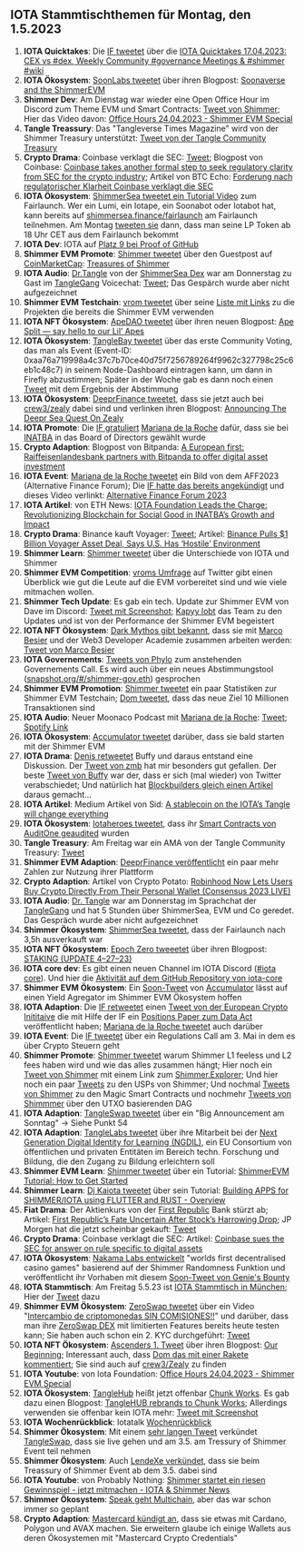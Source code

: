 ## IOTA Stammtischthemen für Montag, den 1.5.2023

1. **IOTA Quicktakes**: Die [IF tweetet](https://twitter.com/iota/status/1650424471000367104?s=20) über die [IOTA Quicktakes 17.04.2023: CEX vs #dex, Weekly Community #governance Meetings & #shimmer #wiki
](https://www.youtube.com/watch?v=wgfZMybWiqc&list=PLMbc46iGTB_QyqqU-QwbFsrVd9-HN55i_)
2. **IOTA Ökosystem**: [SoonLabs tweetet](https://twitter.com/soon_labs/status/1650733951907164160?s=20) über ihren Blogpost: [Soonaverse and the ShimmerEVM](https://soonlabs.medium.com/soonaverse-and-the-shimmerevm-a3abf50a5007)
3. **Shimmer Dev**: Am Dienstag war wieder eine Open Office Hour im Discord zum Theme EVM und Smart Contracts: [Tweet von Shimmer](https://twitter.com/shimmernet/status/1650530046652588032?s=20); Hier das Video davon: [Office Hours 24.04.2023 - Shimmer EVM Special](https://www.youtube.com/watch?v=PZPXKkHFgMQ&t=512s)
4. **Tangle Treassury**: Das "Tangleverse Times Magazine" wird von der Shimmer Treasury unterstützt: [Tweet von der Tangle Community Treasury](https://twitter.com/TangleTreasury/status/1650553267250769942?s=20)
5. **Crypto Drama**: Coinbase verklagt die SEC: [Tweet](https://twitter.com/iampaulgrewal/status/1650655451720318976?s=20); Blogpost von Coinbase: [Coinbase takes another formal step to seek regulatory clarity from SEC for the crypto industry](https://www.coinbase.com/blog/coinbase-takes-another-formal-step-to-seek-regulatory-clarity-from-sec-for); Artikel von BTC Echo: [Forderung nach regulatorischer Klarheit Coinbase verklagt die SEC](https://www.btc-echo.de/schlagzeilen/coinbase-verklagt-die-sec-163254/)
6. **IOTA Ökosystem**: [ShimmerSea tweetet ein Tutorial Video](https://twitter.com/ShimmerSeaDEX/status/1650741427155132417?s=20) zum Fairlaunch. Wer ein Lumi, ein Iotape, ein Soonabot oder Iotabot hat, kann bereits auf [shimmersea.finance/fairlaunch](https://shimmersea.finance/fairlaunch) am Fairlaunch teilnehmen. Am Montag [tweeten sie](https://twitter.com/ShimmerSeaDEX/status/1652921980616601600?s=20) dann, dass man seine LP Token ab 18 Uhr CET aus dem Fairlaunch bekommt
7. **IOTA Dev**: IOTA auf [Platz 9 bei Proof of GitHub](https://twitter.com/ProofofGitHub/status/1650107282368126977?s=20)
8. **Shimmer EVM Promote**: [Shimmer tweetet](https://twitter.com/shimmernet/status/1650801838214479874?s=20) über den Guestpost auf [CoinMarketCap](https://twitter.com/CoinMarketCap): [Treasures of Shimmer](https://coinmarketcap.com/community/articles/643fe6b41e2012137aa27064/) 
9. **IOTA Audio**: [Dr.Tangle](https://twitter.com/dr_tangle) von der [ShimmerSea Dex](https://shimmersea.finance/) war am Donnerstag zu Gast im [TangleGang](https://twitter.com/GangTangleTalk) Voicechat: [Tweet](https://twitter.com/GangTangleTalk/status/1651138375083085825?s=20); Das Gespärch wurde aber nicht aufgezeichnet
10. **Shimmer EVM Testchain**: [vrom tweetet](https://twitter.com/Vrom14286662/status/1651100346092060672?s=20) über seine [Liste mit Links](https://github.com/iota-community/community-events/tree/main/page/vrom%20folder/Shimmer%20EVM%20testnet) zu die Projekten die bereits die Shimmer EVM verwenden
11. **IOTA NFT Ökosystem**: [ApeDAO tweetet](https://twitter.com/iotapes/status/1650866303647768580?s=20) über ihren neuen Blogpost: [Ape Split — say hello to our Lil’ Apes](https://iotapes.medium.com/ape-split-say-hello-to-our-lil-apes-f5495b840a25)
12. **IOTA Ökosystem**: [TangleBay tweetet](https://twitter.com/tanglebay/status/1650897915378909185?s=20) über das erste Community Voting, das man als Event (Event-ID: 0xaa76a719998a4c37c7b70ce40d75f7256789264f9962c327798c25c6eb1c48c7) in seinem Node-Dashboard eintragen kann, um dann in Firefly abzustimmen; Später in der Woche gab es dann noch einen [Tweet](https://twitter.com/tanglebay/status/1652267499633745923?s=20) mit dem Ergebnis der Abstimmung
13. **IOTA Ökosystem**: [DeeprFinance tweetet](https://twitter.com/DeeprFinance/status/1650874533954371587?s=20), dass sie jetzt auch bei [crew3/zealy](https://zealy.io/c/deeprfinance/invite/95yq53WQCtSKCWunw-Qn5) dabei sind und verlinken ihren Blogpost: [Announcing The Deepr Sea Quest On Zealy](https://medium.com/@Deepr.Finance/announcing-the-deepr-sea-quest-on-zealy-c91cb4c22c74)
14. **IOTA Promote**: Die [IF gratuliert](https://twitter.com/iota/status/1650937723610341397?s=20) [Mariana de la Roche](https://twitter.com/Marianadlrw) dafür, dass sie bei [INATBA](https://twitter.com/INATBA_org) in das Board of Directors gewählt wurde
15. **Crypto Adaption**: Blogpost von Bitpanda: [A European first: Raiffeisenlandesbank partners with Bitpanda to offer digital asset investment](https://blog.bitpanda.com/en/european-first-raiffeisenlandesbank-partners-bitpanda-offer-digital-asset-investment)
16. **IOTA Event**: [Mariana de la Roche tweetet](https://twitter.com/Marianadlrw/status/1651119924834648064?s=20) ein Bild von dem AFF2023 (Alternative Finance Forum); Die [IF hatte das bereits angekündigt](https://twitter.com/iota/status/1649050290858106886?s=20) und dieses Video verlinkt: [Alternative Finance Forum 2023](https://www.youtube.com/@alternativefinanceforum2023)
17. **IOTA Artikel**: von ETH News: [IOTA Foundation Leads the Charge: Revolutionizing Blockchain for Social Good in INATBA’s Growth and Impact](https://www.ethnews.com/iota-foundation-leads-the-charge-revolutionizing-blockchain-for-social-good-in-inatbas-growth-and-impact/)
18. **Crypto Drama**: Binance kauft Voyager: [Tweet](https://twitter.com/BinanceUS/status/1650932061866172435?s=20); Artikel: [Binance Pulls $1 Billion Voyager Asset Deal, Says U.S. Has ‘Hostile’ Environment](https://www.forbes.com/sites/digital-assets/2023/04/25/binance-pulls-1-billion-voyager-asset-deal-says-us-has-hostile-environment/?sh=35566376284f)
19. **Shimmer Learn**: [Shimmer tweetet](https://twitter.com/shimmernet/status/1651481343904153602?s=20) über die Unterschiede von IOTA und Shimmer
20. **Shimmer EVM Competition**: [vroms Umfrage](https://twitter.com/Vrom14286662/status/1651483833013788672?s=20) auf Twitter gibt einen Überblick wie gut die Leute auf die EVM vorbereitet sind und wie viele mitmachen wollen. 
21. **Shimmer Tech Update**: Es gab ein tech. Update zur Shimmer EVM von Dave im Discord: [Tweet mit Screenshot](https://twitter.com/Vrom14286662/status/1651244297360928769?s=20); [Kapyy lobt](https://twitter.com/Rob_Daykin/status/1651545369522716672?s=20) das Team zu den Updates und ist von der Performance der Shimmer EVM begeistert
22. **IOTA NFT Ökosystem**: [Dark Mythos gibt bekannt](https://twitter.com/DarkMythosIOTA/status/1651239504995581952?s=20), dass sie mit [Marco Besier](https://twitter.com/marcobesier) und der Web3 Developer Academie zusammen arbeiten werden: [Tweet von Marco Besier](https://twitter.com/marcobesier/status/1651239976821051393?s=20)
23. **IOTA Governements**: [Tweets von Phylo](https://twitter.com/PhyloIota/status/1651507218695741440?s=20) zum anstehenden Governements Call. Es wird auch über ein neues Abstimmungstool ([snapshot.org/#/shimmer-gov.eth](https://snapshot.org/#/shimmer-gov.eth)) gesprochen
24. **Shimmer EVM Promotion**: [Shimmer tweetet](https://twitter.com/shimmernet/status/1651511515206361093?s=20) ein paar Statistiken zur Shimmer EVM Testchain; [Dom tweetet](https://twitter.com/DomSchiener/status/1651547266577039361?s=20), dass das neue Ziel 10 Millionen Transaktionen sind
25.  **IOTA Audio**: Neuer Moonaco Podcast mit [Mariana de la Roche](https://twitter.com/Marianadlrw): [Tweet](https://twitter.com/MoonacoPodcast/status/1651526853360844801?s=20); [Spotify Link](https://open.spotify.com/episode/0MLqwA4iEdylHkFTTYic2A?si=wGxk1dGdRW6_MgeEYpo3MA)
26.  **IOTA Ökosystem**: [Accumulator tweetet](https://twitter.com/ACCU_DeFi/status/1651538084507402244?s=20) darüber, dass sie bald starten mit der Shimmer EVM
27.  **IOTA Drama**: [Denis retweetet](https://twitter.com/dennisnagpal1/status/1650982336954089480?s=20) Buffy und daraus entstand eine Diskussion. Der [Tweet von zmb](https://twitter.com/z_m_b/status/1651246528055455746?s=20) hat mir besonders gut gefallen. Der beste [Tweet von Buffy](https://twitter.com/fudsfuddy/status/1651506603676389376?s=20) war der, dass er sich (mal wieder) von Twitter verabschiedet; Und natürlich hat [Blockbuilders gleich einen Artikel](https://block-builders.de/iota-2-0-plaene-bei-der-entwicklungsarbeit-geaendert-dezentralisierung-gefaehrdet/) daraus gemacht...
28.  **IOTA Artikel**: Medium Artikel von Sid: [A stablecoin on the IOTA’s Tangle will change everything](https://medium.com/@sidparker/a-stablecoin-on-the-iotas-tangle-will-change-everything-2d8514572729)
29.  **IOTA Ökosystem**: [Iotaheroes tweetet](https://twitter.com/IotaHeroes/status/1651590759340974080?s=20), dass ihr [Smart Contracts von AuditOne geaudited](https://www.auditone.io/audit-report/iotaheroes) wurden
30.  **Tangle Treasury**: Am Freitag war ein AMA von der Tangle Community Treasury: [Tweet](https://twitter.com/TangleTreasury/status/1650916729701253132?s=20)
31.  **Shimmer EVM Adaption**: [DeeprFinance veröffentlicht](https://twitter.com/DeeprFinance/status/1651600853541830662?s=20) ein paar mehr Zahlen zur Nutzung ihrer Plattform
32.  **Crypto Adaption**: Artikel von Crypto Potato: [Robinhood Now Lets Users Buy Crypto Directly From Their Personal Wallet (Consensus 2023 LIVE)](https://cryptopotato.com/robinhood-now-lets-users-buy-crypto-directly-from-their-personal-wallet-consensus-2023-live/)
33.  **IOTA Audio**: [Dr. Tangle](https://twitter.com/dr_tangle) war am Donnerstag im Sprachchat der [TangleGang](https://twitter.com/GangTangleTalk) und hat 5 Stunden über ShimmerSea, EVM und Co geredet. Das Gespräch wurde aber nicht aufgezeichnet
34.  **Shimmer Ökosystem**: [ShimmerSea tweetet](https://twitter.com/ShimmerSeaDEX/status/1651677240902529024?s=20), dass der Fairlaunch nach 3,5h ausverkauft war
35.  **IOTA NFT Ökosystem**: [Epoch Zero tweeetet](https://twitter.com/Epoch_0/status/1651678841931198486?s=20) über ihren Blogpost: [STAKING (UPDATE 4–27–23)
](https://medium.com/@EpochZer0/staking-update-4-27-23-f547da63a852) 
36. **IOTA core dev**: Es gibt einen neuen Channel im IOTA Discord ([#iota core](https://discord.com/channels/397872799483428865/1100742530477342781)). Und hier die [Aktivität auf dem GitHub Repository von iota-core](https://github.com/iotaledger/iota-core/pulse)
37. **Shimmer EVM Ökosystem**: Ein [Soon-Tweet](https://twitter.com/ACCU_DeFi/status/1651906296600305664?s=20) von [Accumulator](https://twitter.com/ACCU_DeFi) lässt auf einen Yield Agregator im Shimmer EVM Ökosystem hoffen
38. **IOTA Adaption**: Die [IF retweetet](https://twitter.com/iota/status/1651939702298099713?s=20) einen [Tweet von der European Crypto Inititaive](https://twitter.com/EuCInitiative/status/1651931143501955072?s=20) die mit Hilfe der IF ein [Positions Paper zum Data Act](https://eu.ci/data-act-position-paper-euci/) veröffentlicht haben; [Mariana de la Roche tweetet](https://twitter.com/Marianadlrw/status/1651937100281925636?s=20) auch darüber
39. **IOTA Event**: Die [IF tweetet](https://twitter.com/iota/status/1651934297845125121?s=20) über ein Regulations Call am 3. Mai in dem es über Crypto Steuern geht
40. **Shimmer Promote**: [Shimmer tweetet](https://twitter.com/shimmernet/status/1651934294619697154?s=20) warum Shimmer L1 feeless und L2 fees haben wird und wie das alles zusammen hängt; Hier noch ein [Tweet von Shimmer](https://twitter.com/shimmernet/status/1651843773129801729?s=20) mit einem Link zum [Shimmer.Explorer](https://explorer.shimmer.network/shimmer/visualizer/); Und hier noch ein paar [Tweets](https://twitter.com/shimmernet/status/1651617265693884417?s=20) zu den USPs von Shimmer; Und nochmal [Tweets von Shimmer](https://twitter.com/shimmernet/status/1652251418533806081?s=20) zu den Magic Smart Contracts und nochmehr [Tweets von Shimmmer](https://twitter.com/shimmernet/status/1652613803115270148?s=20) über den UTXO basierenden DAG
41. **IOTA Adaption**: [TangleSwap tweetet](https://twitter.com/TangleSwap/status/1651964490538418176?s=20) über ein "Big Announcement am Sonntag" -> Siehe Punkt 54
42. **IOTA Adaption**: [TangleLabs tweetet](https://twitter.com/Tangle_Labs/status/1652000423941746706?s=20) über ihre Mitarbeit bei der [Next Generation Digital Identity for Learning (NGDIL)](https://www.ngdil.com/?lng=en), ein EU Consortium von öffentlichen und privaten Entitäten im Bereich techn. Forschung und Bildung, die den Zugang zu Bildung erleichtern soll
43. **Shimmer EVM Learn**: [Shimmer tweetet](https://twitter.com/shimmernet/status/1651994693088018432?s=20) über ein Tutorial: [ShimmerEVM Tutorial: How to Get Started](https://www.youtube.com/watch?v=vjvC68ljhS4)
44. **Shimmer Learn**: [Dj Kaiota tweetet](https://twitter.com/dj_kaiota/status/1651988251895291906?s=20) über sein Tutorial: [Building APPS for SHIMMER/IOTA using FLUTTER and RUST - Overview](https://www.youtube.com/watch?app=desktop&v=P0Kh0DSaddA)
45. **Fiat Drama**: Der Aktienkurs von der [First Republic](https://twitter.com/firstrepublic) Bank stürzt ab; Artikel: [First Republic’s Fate Uncertain After Stock’s Harrowing Drop](https://www.bloomberg.com/news/articles/2023-04-29/first-republic-s-fate-uncertain-after-stock-s-harrowing-tumble?leadSource=uverify%20wall); JP Morgen hat die jetzt scheinbar gekauft: [Tweet](https://twitter.com/MarioNawfal/status/1652950131711397889?s=20)
46. **Crypto Drama**: Coinbase verklagt die SEC: Artikel: [Coinbase sues the SEC for answer on rule specific to digital assets](https://www.theblock.co/post/228047/coinbase-sues-the-sec-for-answer-on-rule-specific-to-digital-assets)
47. **IOTA Ökosystem**: [Nakama Labs entwickelt](https://twitter.com/Genies_Bounty/status/1652244255711145986?s=20) "worlds first decentralised casino games" basierend auf der Shimmer Randomness Funktion und veröffentlicht ihr Vorhaben mit diesem [Soon-Tweet von Genie's Bounty](https://twitter.com/Genies_Bounty/status/1652241790278291462?s=20)
48. **IOTA Stammtisch**: Am Freitag 5.5.23 ist [IOTA Stammtisch in München](https://www.meetup.com/de-DE/iota-muc/events/rjcftsyfchbhb/); Hier der [Tweet](https://twitter.com/einfachIOTA/status/1652387037981421568?s=20) dazu
49. **Shimmer EVM Ökosystem**: [ZeroSwap tweetet](https://twitter.com/ZeroSwapNFT/status/1652359069489872897?s=20) über ein Video "[Intercambio de criptomonedas SIN COMISIONES!!](https://www.youtube.com/watch?v=VH0YNQdI0-A)" und darüber, dass man ihre [ZeroSwap DEX](https://dex.zeroswapnft.com/#/swap) mit limitierten Features bereits heute testen kann; Sie haben auch schon ein 2. KYC durchgeführt: [Tweet](https://twitter.com/ZeroSwapNFT/status/1652018789116985356?s=20)
50. **IOTA NFT Ökosystem**: [Ascenders 1. Tweet](https://twitter.com/AscendersLabs/status/1652336192266936322?s=20) über ihren Blogpost: [Our Beginning](https://ascenderslabs.medium.com/our-beginning-a2a2aa643e2a); Interessant auch, dass [Dom das mit einer Rakete kommentiert](https://twitter.com/DomSchiener/status/1652572478898577416?s=20); Sie sind auch auf [crew3/Zealy](https://zealy.io/c/ascenderslabs/invite/p0A2OpaGv45CWUOJX474R) zu finden
51. **IOTA Youtube**: von Iota Foundation: [Office Hours 24.04.2023 - Shimmer EVM Special](https://www.youtube.com/watch?v=PZPXKkHFgMQ)
52. **IOTA Ökosystem**: [TangleHub](https://twitter.com/Tanglehub_eu) heißt jetzt offenbar [Chunk Works](https://twitter.com/chunk_works_net). Es gab dazu einen Blogpost: [TangleHUB rebrands to Chunk Works](https://chunkworks.net/tanglehub-rebrands-to-chunk-works/); Allerdings verwenden sie offenbar kein IOTA mehr: [Tweet mit Screenshot](https://twitter.com/bennnni_web3/status/1652608126464434176?s=20)
53. **IOTA Wochenrückblick**: Iotatalk [Wochenrückblick](https://www.iota-talk.com/index.php?article/284-wochenr%C3%BCckblick-vom-23-bis-29-april-2023/)
54. **Shimmer Ökosystem**: Mit einem [sehr langen Tweet](https://twitter.com/TangleSwap/status/1652659105461354499?s=20) verkündet [TangleSwap](https://twitter.com/TangleSwap), dass sie live gehen und am 3.5. am Tressury of Shimmer Event teil nehmen
55. **Shimmer Ökosystem**: Auch [LendeXe verkündet](https://twitter.com/LendeXeFinance/status/1652730492632924162?s=20), dass sie beim Treassury of Shimmer Event ab dem 3.5. dabei sind
56. **IOTA Youtube**: von Probably Nothing: [Shimmer startet ein riesen Gewinnspiel - jetzt mitmachen - IOTA & Shimmer News](https://www.youtube.com/watch?v=o_ZlCdm6k5E)
57. **Shimmer Ökosystem**: [Speak geht Multichain](https://twitter.com/SpeakNFT/status/1652888507440934912?s=20), aber das war schon immer so geplant
58. **Crypto Adaption**: [Mastercard kündigt an](https://twitter.com/MastercardNews/status/1652003395052380160?s=20), dass sie etwas mit Cardano, Polygon und AVAX machen. Sie erweitern glaube ich einige Wallets aus deren Ökosystemen mit "Mastercard Crypto Credentials"
